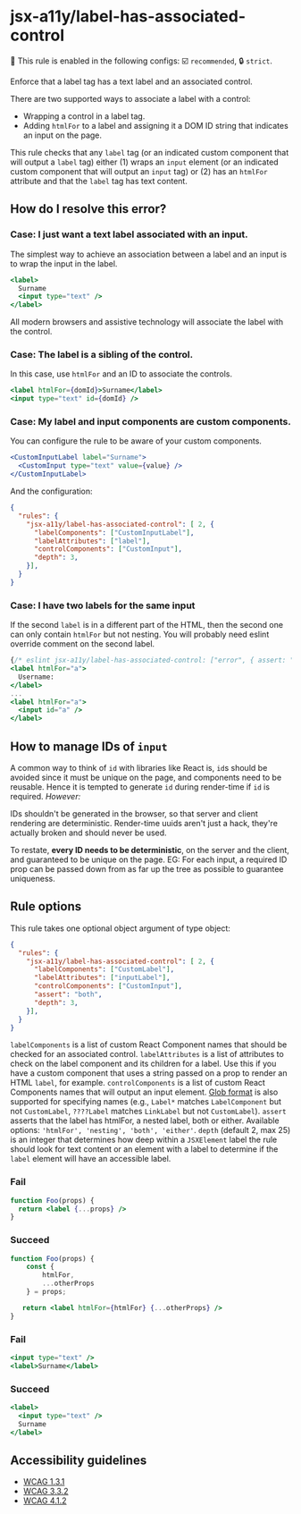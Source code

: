 # jsx-a11y/label-has-associated-control

💼 This rule is enabled in the following configs: ☑️ `recommended`, 🔒 `strict`.

<!-- end auto-generated rule header -->

Enforce that a label tag has a text label and an associated control.

There are two supported ways to associate a label with a control:

- Wrapping a control in a label tag.
- Adding `htmlFor` to a label and assigning it a DOM ID string that indicates an input on the page.

This rule checks that any `label` tag (or an indicated custom component that will output a `label` tag) either (1) wraps an `input` element (or an indicated custom component that will output an `input` tag) or (2) has an `htmlFor` attribute and that the `label` tag has text content.

## How do I resolve this error?

### Case: I just want a text label associated with an input.

The simplest way to achieve an association between a label and an input is to wrap the input in the label.

```jsx
<label>
  Surname
  <input type="text" />
</label>
```

All modern browsers and assistive technology will associate the label with the control.

### Case: The label is a sibling of the control.

In this case, use `htmlFor` and an ID to associate the controls.

```jsx
<label htmlFor={domId}>Surname</label>
<input type="text" id={domId} />
```

### Case: My label and input components are custom components.

You can configure the rule to be aware of your custom components.

```jsx
<CustomInputLabel label="Surname">
  <CustomInput type="text" value={value} />
</CustomInputLabel>
```

And the configuration:

```json
{
  "rules": {
    "jsx-a11y/label-has-associated-control": [ 2, {
      "labelComponents": ["CustomInputLabel"],
      "labelAttributes": ["label"],
      "controlComponents": ["CustomInput"],
      "depth": 3,
    }],
  }
}
```

### Case: I have two labels for the same input

If the second `label` is in a different part of the HTML, then the second one can only contain `htmlFor` but not nesting. You will probably need eslint override comment on the second label.

```jsx
{/* eslint jsx-a11y/label-has-associated-control: ["error", { assert: "either" } ] */}
<label htmlFor="a">
  Username:
</label>
...
<label htmlFor="a">
  <input id="a" />
</label>
```

## How to manage IDs of `input`

A common way to think of `id` with libraries like React is, `id`s should be avoided since it must be unique on the page, and components need to be reusable. Hence it is tempted to generate `id` during render-time if `id` is required. *However:*

IDs shouldn't be generated in the browser, so that server and client rendering are deterministic. Render-time uuids aren't just a hack, they're actually broken and should never be used.

To restate, **every ID needs to be deterministic**, on the server and the client, and guaranteed to be unique on the page. EG: For each input, a required ID prop can be passed down from as far up the tree as possible to guarantee uniqueness.

## Rule options

This rule takes one optional object argument of type object:

```json
{
  "rules": {
    "jsx-a11y/label-has-associated-control": [ 2, {
      "labelComponents": ["CustomLabel"],
      "labelAttributes": ["inputLabel"],
      "controlComponents": ["CustomInput"],
      "assert": "both",
      "depth": 3,
    }],
  }
}
```

`labelComponents` is a list of custom React Component names that should be checked for an associated control.
`labelAttributes` is a list of attributes to check on the label component and its children for a label. Use this if you have a custom component that uses a string passed on a prop to render an HTML `label`, for example.
`controlComponents` is a list of custom React Components names that will output an input element. [Glob format](https://linuxhint.com/bash_globbing_tutorial/) is also supported for specifying names (e.g., `Label*` matches `LabelComponent` but not `CustomLabel`, `????Label` matches `LinkLabel` but not `CustomLabel`).
`assert` asserts that the label has htmlFor, a nested label, both or either. Available options: `'htmlFor', 'nesting', 'both', 'either'`.
`depth` (default 2, max 25) is an integer that determines how deep within a `JSXElement` label the rule should look for text content or an element with a label to determine if the `label` element will have an accessible label.

### Fail
```jsx
function Foo(props) {
  return <label {...props} />
}
```

### Succeed
```jsx
function Foo(props) {
    const {
        htmlFor,
        ...otherProps
    } = props;

   return <label htmlFor={htmlFor} {...otherProps} />
}
```

### Fail
```jsx
<input type="text" />
<label>Surname</label>
```

### Succeed
```jsx
<label>
  <input type="text" />
  Surname
</label>
```

## Accessibility guidelines
- [WCAG 1.3.1](https://www.w3.org/WAI/WCAG21/Understanding/info-and-relationships)
- [WCAG 3.3.2](https://www.w3.org/WAI/WCAG21/Understanding/labels-or-instructions)
- [WCAG 4.1.2](https://www.w3.org/WAI/WCAG21/Understanding/name-role-value)
